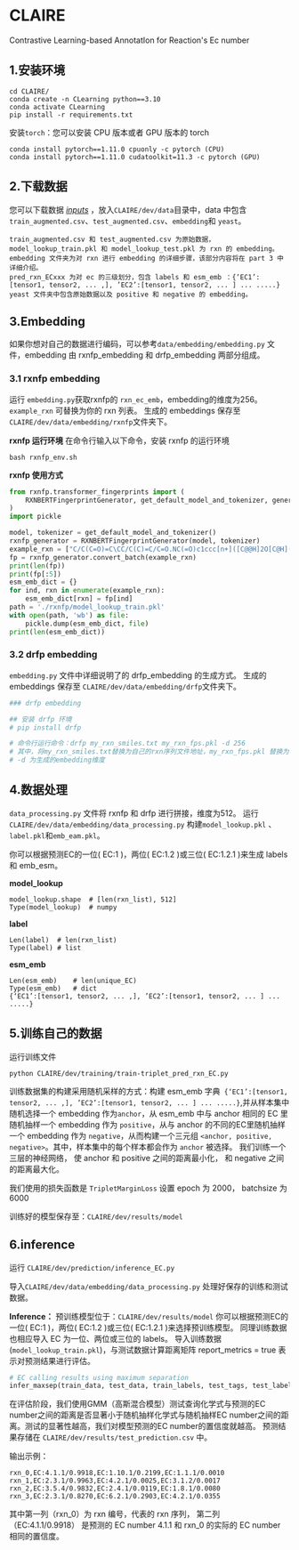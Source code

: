 ﻿# CLAIRE
Contrastive Learning-based AnnotatIon for Reaction's Ec number

## 1.安装环境
```
cd CLAIRE/
conda create -n CLearning python==3.10
conda activate CLearning
pip install -r requirements.txt
```

安装`torch`：您可以安装 CPU 版本或者 GPU 版本的 torch

```
conda install pytorch==1.11.0 cpuonly -c pytorch (CPU)
conda install pytorch==1.11.0 cudatoolkit=11.3 -c pytorch (GPU)
```
## 2.下载数据
您可以下载数据 [*inputs*]() ，放入`CLAIRE/dev/data`目录中，data 中包含`train_augmented.csv`、`test_augmented.csv`、`embedding`和 `yeast`。

```
train_augmented.csv 和 test_augmented.csv 为原始数据，model_lookup_train.pkl 和 model_lookup_test.pkl 为 rxn 的 embedding。
embedding 文件夹为对 rxn 进行 embedding 的详细步骤，该部分内容将在 part 3 中详细介绍。
pred_rxn_ECxxx 为对 ec 的三级划分，包含 labels 和 esm_emb ：{‘EC1’:[tensor1, tensor2, ... ,], ’EC2’:[tensor1, tensor2, ... ] ... .....}
yeast 文件夹中包含原始数据以及 positive 和 negative 的 embedding。
```
## 3.Embedding
如果你想对自己的数据进行编码，可以参考`data/embedding/embedding.py` 文件，embedding 由 rxnfp_embedding 和 drfp_embedding 两部分组成。

### 3.1 rxnfp embedding

运行 `embedding.py`获取rxnfp的 `rxn_ec_emb`，embedding的维度为256。
`example_rxn` 可替换为你的 rxn 列表。
生成的 embeddings 保存至 `CLAIRE/dev/data/embedding/rxnfp`文件夹下。

**rxnfp 运行环境**
在命令行输入以下命令，安装 rxnfp 的运行环境
```
bash rxnfp_env.sh
```

**rxnfp 使用方式**

```python
from rxnfp.transformer_fingerprints import (
    RXNBERTFingerprintGenerator, get_default_model_and_tokenizer, generate_fingerprints
)
import pickle

model, tokenizer = get_default_model_and_tokenizer()
rxnfp_generator = RXNBERTFingerprintGenerator(model, tokenizer)
example_rxn = ["C/C(C=O)=C\CC/C(C)=C/C=O.NC(=O)c1ccc[n+]([C@@H]2O[C@H](COP(=O)([O-])OP(=O)([O-])OC[C@H]3O[C@@H](n4cnc5c(N)ncnc54)[C@H](O)[C@@H]3O)[C@@H](O)[C@H]2O)c1.[H+].O>>COC(=O)CCCCCCCC=O", "CC(C=O)c1ccccc1.O.NC(=O)c1ccc[n+]([C@@H]2O[C@H](COP(=O)([O-])OP(=O)([O-])OC[C@H]3O[C@@H](n4cnc5c(N)ncnc54)[C@H](O)[C@@H]3O)[C@@H](O)[C@H]2O)c1>>CC(C(=O)O)c1ccccc1"]
fp = rxnfp_generator.convert_batch(example_rxn)
print(len(fp))
print(fp[:5])
esm_emb_dict = {}
for ind, rxn in enumerate(example_rxn):
    esm_emb_dict[rxn] = fp[ind]
path = './rxnfp/model_lookup_train.pkl'
with open(path, 'wb') as file:
    pickle.dump(esm_emb_dict, file)
print(len(esm_emb_dict))
```

### 3.2 drfp embedding

`embedding.py` 文件中详细说明了的 drfp_embedding 的生成方式。
生成的 embeddings 保存至 `CLAIRE/dev/data/embedding/drfp`文件夹下。

```python
### drfp embedding

## 安装 drfp 环境
# pip install drfp

# 命令行运行命令：drfp my_rxn_smiles.txt my_rxn_fps.pkl -d 256
# 其中，将my_rxn_smiles.txt替换为自己的rxn序列文件地址，my_rxn_fps.pkl 替换为保存的embedding的地址。
# -d 为生成的embedding维度
```

## 4.数据处理
`data_processing.py` 文件将 rxnfp 和 drfp 进行拼接，维度为512。
运行 `CLAIRE/dev/data/embedding/data_processing.py` 构建`model_lookup.pkl` 、` label.pkl`和`emb_eam.pkl`。

你可以根据预测EC的一位( EC:1 )，两位( EC:1.2 )或三位( EC:1.2.1 )来生成 labels 和 emb_esm。

**model_lookup**
```
model_lookup.shape 	# [len(rxn_list), 512]
Type(model_lookup)  # numpy
```
**label**
```
Len(label) 	# len(rxn_list)
Type(label)	# list
```
**esm_emb**
```
Len(esm_emb)	# len(unique_EC)
Type(esm_emb)	# dict
{‘EC1’:[tensor1, tensor2, ... ,], ’EC2’:[tensor1, tensor2, ... ] ... .....}
```

## 5.训练自己的数据

运行训练文件

```
python CLAIRE/dev/training/train-triplet_pred_rxn_EC.py
```

训练数据集的构建采用随机采样的方式：构建 esm_emb 字典` {‘EC1’:[tensor1, tensor2, ... ,], ’EC2’:[tensor1, tensor2, ... ] ... .....}`,并从样本集中随机选择一个 embedding 作为`anchor`，从 esm_emb 中与 anchor 相同的 EC 里随机抽样一个 embedding 作为 `positive`，从与 anchor 的不同的EC里随机抽样一个 embedding 作为 `negative`，从而构建一个三元组 `<anchor, positive, negative>`。其中，样本集中的每个样本都会作为 `anchor` 被选择。 我们训练一个三层的神经网络， 使 anchor 和 positive 之间的距离最小化， 和 negative 之间的距离最大化。

我们使用的损失函数是 `TripletMarginLoss`
设置 epoch 为 2000， batchsize 为 6000

训练好的模型保存至：`CLAIRE/dev/results/model`

## 6.inference
运行 `CLAIRE/dev/prediction/inference_EC.py`

导入`CLAIRE/dev/data/embedding/data_processing.py` 处理好保存的训练和测试数据。

**Inference：**
预训练模型位于：`CLAIRE/dev/results/model`
你可以根据预测EC的一位( EC:1 )，两位( EC:1.2 )或三位( EC:1.2.1 )来选择预训练模型。
同理训练数据也相应导入 EC 为一位、两位或三位的 labels。
导入训练数据(`model_lookup_train.pkl`)，与测试数据计算距离矩阵
 report_metrics = true 表示对预测结果进行评估。
 
```python
# EC calling results using maximum separation
infer_maxsep(train_data, test_data, train_labels, test_tags, test_labels, pretrained_model, report_metrics=True, gmm = "../results/test")
```

在评估阶段，我们使用GMM（高斯混合模型）测试查询化学式与预测的EC number之间的距离是否显著小于随机抽样化学式与随机抽样EC number之间的距离。测试的显著性越高，我们对模型预测的EC number的置信度就越高。 预测结果存储在 `CLAIRE/dev/results/test_prediction.csv` 中。

输出示例：
```
rxn_0,EC:4.1.1/0.9918,EC:1.10.1/0.2199,EC:1.1.1/0.0010
rxn_1,EC:2.3.1/0.9963,EC:4.2.1/0.0025,EC:3.1.2/0.0017
rxn_2,EC:3.5.4/0.9832,EC:2.4.1/0.0119,EC:1.8.1/0.0080
rxn_3,EC:2.3.1/0.8270,EC:6.2.1/0.2903,EC:4.2.1/0.0355
```
其中第一列（rxn_0）为 rxn 编号，代表的 rxn 序列， 第二列 （EC:4.1.1/0.9918） 是预测的 EC number 4.1.1 和 rxn_0 的实际的 EC number 相同的置信度。
